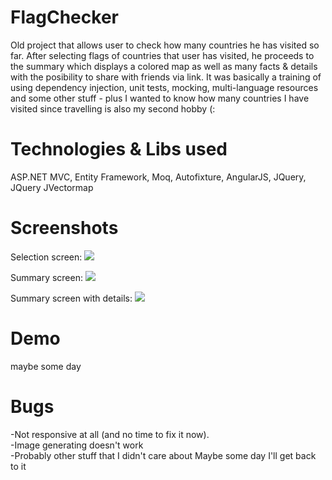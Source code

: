 # FlagChecker
Old project that allows user to check how many countries he has visited so far. After selecting flags of countries that user has visited,
he proceeds to the summary which displays a colored map as well as many facts & details with the posibility to share with friends via link.
It was basically a training of using dependency injection, unit tests, mocking, multi-language resources and some other stuff - plus
I wanted to know how many countries I have visited since travelling is also my second hobby (:

# Technologies & Libs used
ASP.NET MVC, Entity Framework, Moq, Autofixture, AngularJS, JQuery, JQuery JVectormap

# Screenshots
Selection screen:
<img src=https://i.imgur.com/Hfh5ZF1.png>

Summary screen:
<img src=https://i.imgur.com/hLkFJYu.png>

Summary screen with details:
<img src=https://i.imgur.com/WppWKoE.png>


# Demo
maybe some day

# Bugs
-Not responsive at all (and no time to fix it now). <br/>
-Image generating doesn't work<br/>
-Probably other stuff that I didn't care about
Maybe some day I'll get back to it
